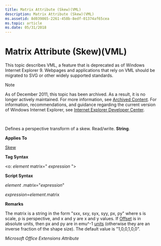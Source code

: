 ```yaml
---
title: Matrix Attribute (Skew)(VML)
description: Matrix Attribute (Skew)(VML)
ms.assetid: 8d039865-2261-458b-8edf-01374af65cea
ms.topic: article
ms.date: 05/31/2018
---
```


# Matrix Attribute (Skew)(VML)

This topic describes VML, a feature that is deprecated as of Windows Internet Explorer 9. Webpages and applications that rely on VML should be migrated to SVG or other widely supported standards.

> [!Note]  
> As of December 2011, this topic has been archived. As a result, it is no longer actively maintained. For more information, see [Archived Content](https://docs.microsoft.com/previous-versions/windows/internet-explorer/ie-developer/). For information, recommendations, and guidance regarding the current version of Windows Internet Explorer, see [Internet Explorer Developer Center](https://msdn.microsoft.com/ie/).

 

Defines a perspective transform of a skew. Read/write. **String**.

**Applies To**

[Skew](msdn-online-vml-skew-element.md)

**Tag Syntax**

<o: *element* matrix=" *expression* ">

**Script Syntax**

*element* .matrix="*expression*"

*expression*=*element*.matrix

**Remarks**

The matrix is a string in the form "sxx, sxy, syx, syy, px, py" where s is scale, p is perspective, and x and y are x and y values. If [Offset](offset-attribute--skew--vml.md) is in absolute units, then px and py are in emu^-1 [units](msdn-online-vml-units.md) (otherwise they are an inverse fraction of the shape size). The default value is "1,0,0,1,0,0".

*Microsoft Office Extensions Attribute*

 

 




